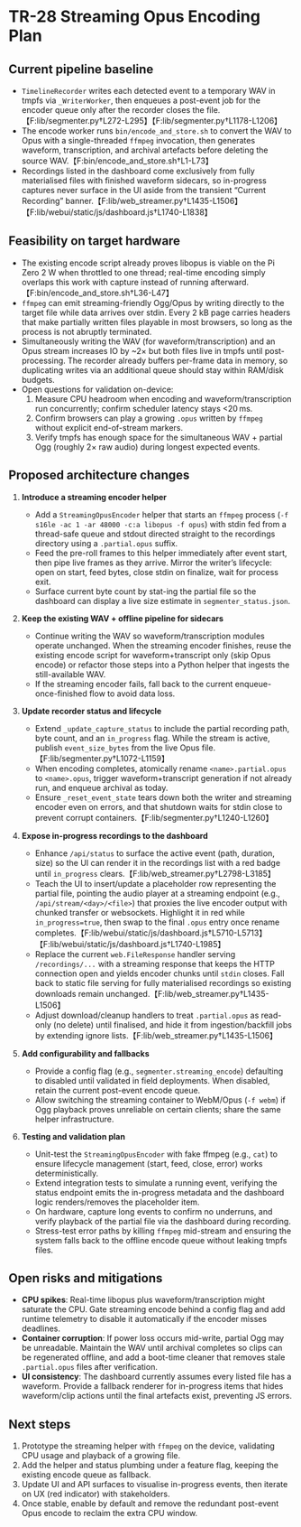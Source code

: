 # TR-28 Streaming Opus Encoding Plan

## Current pipeline baseline
- `TimelineRecorder` writes each detected event to a temporary WAV in tmpfs via `_WriterWorker`, then enqueues a post-event job for the encoder queue only after the recorder closes the file.【F:lib/segmenter.py†L272-L295】【F:lib/segmenter.py†L1178-L1206】
- The encode worker runs `bin/encode_and_store.sh` to convert the WAV to Opus with a single-threaded `ffmpeg` invocation, then generates waveform, transcription, and archival artefacts before deleting the source WAV.【F:bin/encode_and_store.sh†L1-L73】
- Recordings listed in the dashboard come exclusively from fully materialised files with finished waveform sidecars, so in-progress captures never surface in the UI aside from the transient “Current Recording” banner.【F:lib/web_streamer.py†L1435-L1506】【F:lib/webui/static/js/dashboard.js†L1740-L1838】

## Feasibility on target hardware
- The existing encode script already proves libopus is viable on the Pi Zero 2 W when throttled to one thread; real-time encoding simply overlaps this work with capture instead of running afterward.【F:bin/encode_and_store.sh†L36-L47】
- `ffmpeg` can emit streaming-friendly Ogg/Opus by writing directly to the target file while data arrives over stdin. Every 2 kB page carries headers that make partially written files playable in most browsers, so long as the process is not abruptly terminated.
- Simultaneously writing the WAV (for waveform/transcription) and an Opus stream increases IO by ~2× but both files live in tmpfs until post-processing. The recorder already buffers per-frame data in memory, so duplicating writes via an additional queue should stay within RAM/disk budgets.
- Open questions for validation on-device:
  1. Measure CPU headroom when encoding and waveform/transcription run concurrently; confirm scheduler latency stays <20 ms.
  2. Confirm browsers can play a growing `.opus` written by `ffmpeg` without explicit end-of-stream markers.
  3. Verify tmpfs has enough space for the simultaneous WAV + partial Ogg (roughly 2× raw audio) during longest expected events.

## Proposed architecture changes
1. **Introduce a streaming encoder helper**
   - Add a `StreamingOpusEncoder` helper that starts an `ffmpeg` process (`-f s16le -ac 1 -ar 48000 -c:a libopus -f opus`) with stdin fed from a thread-safe queue and stdout directed straight to the recordings directory using a `.partial.opus` suffix.
   - Feed the pre-roll frames to this helper immediately after event start, then pipe live frames as they arrive. Mirror the writer’s lifecycle: open on start, feed bytes, close stdin on finalize, wait for process exit.
   - Surface current byte count by stat-ing the partial file so the dashboard can display a live size estimate in `segmenter_status.json`.

2. **Keep the existing WAV + offline pipeline for sidecars**
   - Continue writing the WAV so waveform/transcription modules operate unchanged. When the streaming encoder finishes, reuse the existing encode script for waveform+transcript only (skip Opus encode) or refactor those steps into a Python helper that ingests the still-available WAV.
   - If the streaming encoder fails, fall back to the current enqueue-once-finished flow to avoid data loss.

3. **Update recorder status and lifecycle**
   - Extend `_update_capture_status` to include the partial recording path, byte count, and an `in_progress` flag. While the stream is active, publish `event_size_bytes` from the live Opus file.【F:lib/segmenter.py†L1072-L1159】
   - When encoding completes, atomically rename `<name>.partial.opus` to `<name>.opus`, trigger waveform+transcript generation if not already run, and enqueue archival as today.
   - Ensure `_reset_event_state` tears down both the writer and streaming encoder even on errors, and that shutdown waits for stdin close to prevent corrupt containers.【F:lib/segmenter.py†L1240-L1260】

4. **Expose in-progress recordings to the dashboard**
   - Enhance `/api/status` to surface the active event (path, duration, size) so the UI can render it in the recordings list with a red badge until `in_progress` clears.【F:lib/web_streamer.py†L2798-L3185】
   - Teach the UI to insert/update a placeholder row representing the partial file, pointing the audio player at a streaming endpoint (e.g., `/api/stream/<day>/<file>`) that proxies the live encoder output with chunked transfer or websockets. Highlight it in red while `in_progress=true`, then swap to the final `.opus` entry once rename completes.【F:lib/webui/static/js/dashboard.js†L5710-L5713】【F:lib/webui/static/js/dashboard.js†L1740-L1985】
   - Replace the current `web.FileResponse` handler serving `/recordings/...` with a streaming response that keeps the HTTP connection open and yields encoder chunks until `stdin` closes. Fall back to static file serving for fully materialised recordings so existing downloads remain unchanged.【F:lib/web_streamer.py†L1435-L1506】
   - Adjust download/cleanup handlers to treat `.partial.opus` as read-only (no delete) until finalised, and hide it from ingestion/backfill jobs by extending ignore lists.【F:lib/web_streamer.py†L1435-L1506】

5. **Add configurability and fallbacks**
   - Provide a config flag (e.g., `segmenter.streaming_encode`) defaulting to disabled until validated in field deployments. When disabled, retain the current post-event encode queue.
   - Allow switching the streaming container to WebM/Opus (`-f webm`) if Ogg playback proves unreliable on certain clients; share the same helper infrastructure.

6. **Testing and validation plan**
   - Unit-test the `StreamingOpusEncoder` with fake ffmpeg (e.g., `cat`) to ensure lifecycle management (start, feed, close, error) works deterministically.
   - Extend integration tests to simulate a running event, verifying the status endpoint emits the in-progress metadata and the dashboard logic renders/removes the placeholder item.
   - On hardware, capture long events to confirm no underruns, and verify playback of the partial file via the dashboard during recording.
   - Stress-test error paths by killing `ffmpeg` mid-stream and ensuring the system falls back to the offline encode queue without leaking tmpfs files.

## Open risks and mitigations
- **CPU spikes**: Real-time libopus plus waveform/transcription might saturate the CPU. Gate streaming encode behind a config flag and add runtime telemetry to disable it automatically if the encoder misses deadlines.
- **Container corruption**: If power loss occurs mid-write, partial Ogg may be unreadable. Maintain the WAV until archival completes so clips can be regenerated offline, and add a boot-time cleaner that removes stale `.partial.opus` files after verification.
- **UI consistency**: The dashboard currently assumes every listed file has a waveform. Provide a fallback renderer for in-progress items that hides waveform/clip actions until the final artefacts exist, preventing JS errors.

## Next steps
1. Prototype the streaming helper with `ffmpeg` on the device, validating CPU usage and playback of a growing file.
2. Add the helper and status plumbing under a feature flag, keeping the existing encode queue as fallback.
3. Update UI and API surfaces to visualise in-progress events, then iterate on UX (red indicator) with stakeholders.
4. Once stable, enable by default and remove the redundant post-event Opus encode to reclaim the extra CPU window.
